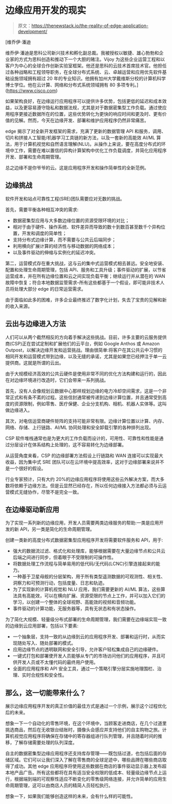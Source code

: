 # 边缘应用开发的现实

> 原文：<https://thenewstack.io/the-reality-of-edge-application-development/>

[](https://www.cisco.com)

 [维乔伊·潘迪

维乔伊·潘迪是思科公司新兴技术和孵化副总裁。我被授权以敏捷、雄心勃勃和企业家的方式为思科创造和推动下一个大胆的赌注。Vijoy 为这些企业运营工程和以客户为中心的全球合作创新实验室框架。他还是思科的云技术首席技术官。他担任过各种战略和工程领导职务，在全球分布式系统、云、卓越运营和应用优先软件基础设施领域拥有超过 20 年的专业知识。他拥有加州大学戴维斯分校的计算机科学博士学位。他在云计算、网络和分布式系统领域拥有 80 多项专利。](https://www.cisco.com) [](https://www.cisco.com)

如果架构良好，在边缘运行应用程序可以提供许多优势，包括更低的延迟和成本效益，以及更容易遵守隐私和数据法规，尤其是对于数据密集型工作负载。通过使应用程序更接近数据所在的位置，这些优势转化为更快的响应时间和更及时、更有价值的见解。然而，今天在边缘开发、部署和维护应用程序仍然非常痛苦。

edge 揭示了对全新开发框架的需求，充满了更新的数据管理 API 和服务，调用、切片和拼接人工智能/机器学习工具链的新方法，以及一套新的高能效 AI/ML 算法，用于计算机视觉和自然语言理解(NLU)。从操作上来说，要在高度分布式的环境中工作，需要在难以置信的异构计算架构中优化工作负载调度，并简化应用程序开发、部署和生命周期管理。

总之边缘不是你爷爷的云。这是应用程序开发和操作简单性的全新范例。

## **边缘挑战**

软件开发和站点可靠性工程(SRE)团队需要应对无数的挑战。

首先，需要平衡各种相互冲突的需求:

*   数据密集型应用与大多数边缘位置的资源受限环境的对比；
*   相对于由于硬件、操作系统、软件差异而导致的数十到数百甚至数千个异构位置，开发和调度的简单性；
*   支持分布式边缘计算，而不需要与公共云后端同步；
*   利用横向扩展计算的经济性与移动数据的网络成本；
*   以及事件驱动的伸缩与实例化的延迟冲突。

第二，运营模式存在重大挑战，这与云的集中式运营模式相去甚远。安全地安装、配置和处理生命周期管理，包括 API、服务和工具升级；事件驱动的扩展，以节省运营成本，并在所有边缘位置和云之间实现负载平衡；继续运行并从潜在的 WAN 故障中恢复；符合本地数据监管需求–所有这些都基于一个假设，即可能非技术人员将处理大部分 edge 的日常运营需求。

由于面临如此多的困难，许多企业最终推迟了数字化计划，失去了宝贵的见解和新的收入来源。

## **云出与边缘进入方法**

人们可以从两个截然相反的方向着手解决这些挑战。目前，许多主要的云服务提供商(CSP)正在尝试定制和扩展他们的云平台，例如 Google Anthos 或 Amazon Outpost，以解决边缘开发和运营挑战。理由很简单:将客户在其公共云中习惯的相同开发和运营模式带到边缘，以及无缝的承诺，尤其是如果您已经押注于单一云提供商。这就是所谓的云出。

由于大规模经济高效的公共云硬件是使用非常不同的优化方法构建和运行的，因此在对边缘环境进行改造时，它们会带来一系列挑战。

首先，没有人会像规划云数据中心那样规划边缘的电力冷却空间需求，这是一个非常正式和有条不紊的过程。这些信封通常被传递到边缘计算位置，并且通常受到高度的资源限制，例如零售、医疗保健、企业分支机构、相机、机器人实体等。这叫做边缘进入。

其次，对电信运营商硬件矩阵的支持可能非常有限。边缘计算位置以计算、内存、网络、存储、上行链路、AI/ML 协同处理和安全卸载引擎的各种排列出现。

CSP 软件堆栈通常也是为更大的工作负载而设计的，可用性、可靠性和性能是通过分层设计在体系结构上处理的，这不容易转化为边缘部署。

从运营角度来看，CSP 的边缘部署方法假设上行链路和 WAN 连接可以实现最大收益，因为集中式 SRE 团队可以在云环境中提高效率，这对于边缘部署来说并不是一个很好的假设。

行业专家预计，只有大约 20%的边缘应用程序将使用这些云外解决方案，而大多数将依赖于边缘方法。但是云显然已经存在，所以任何边缘接入方法都必须与云运营模式无缝协作，尽管不是完全一致。

## **在边缘驱动新应用**

为了实现一系列新的边缘应用，开发人员需要两类边缘服务的帮助:一类是应用开发的新 API，另一类是简化的生命周期管理。

创建一类新的高度分布式数据密集型应用程序开发将需要软件服务和 API，用于:

*   强大的数据流过滤、格式化和处理库，能够根据需要在大量边缘节点和公共云后端之间进行同步，但着眼于不受限制的可操作性。
*   将数据处理工作流程与简单易用的低代码/无代码(LCNC)引擎连接起来的能力。
*   一种基于卫星母舰的分层架构，用于所有类型遥测数据的可观测性、相关性、洞察力和可预测行动，包括度量、日志和轨迹。
*   为了实现新的计算机视觉和 NLU 应用，我们需要更新的 AI/ML 算法，这些算法具有高能效，可以在横向扩展、资源受限的节点上工作，并可以加入它们的学习，以创建一个整体的全球视野、高能效的视频和音频功能。
*   事件驱动的计算功能，无服务器等，具有无状态和有状态操作。

为了简化大规模、轻量级分布式部署的生命周期管理，我们需要在边缘端实现一致的边缘到云应用部署，包括以下要素:

*   一个抽象层，支持一致的从边缘到云的应用程序开发、部署和运行时，从而实现随处写入、随处部署的模式。
*   应用边缘节点的透明联网和安全引导，允许客户轻松集成自己的边缘硬件。
*   一键式打包和部署使开发人员能够从专门的市场访问他们的应用程序，并且可供开发人员或不太懂代码的最终用户使用。
*   全面的应用程序和 API 安全工具，通过一个策略引擎分层实施地理围栏、治理、实时合规性和安全性。

## **那么，这一切能带来什么？**

展示边缘应用程序开发的真正价值的最佳方式是通过一个示例，展示这个过程优化后的未来。

想象一下一个自动化的零售环境，在这个环境中，当顾客走进商店，在几个过道里挑选商品，然后在无收银台结账时，摄像头会感应并支持他们的自主购物之旅。计算机视觉应用程序将确保在存储中的寄存器组进行队列管理，并且随着时间的推移，了解存储需要处理的队列深度。

自主的数据密集型边缘应用程序还支持库存管理——既包括过道，也包括后面的存储区域。它们可以让我们深入了解在零售商的全球足迹中，哪些品牌在哪些商店取得了成功。其他 edge 应用程序将使用这些数据在商店的事件驱动显示器上发布超本地产品广告。所有这些都将在具有适当安全权限的低成本、轻量级边缘节点上运行，根据端到端的可观察性适应不断变化的零售级网络连接，并允许简单的应用生命周期管理，这可以由商店人员的精简人员轻松执行。

想象一下，如果我们能够创造这样的未来，会有什么样的可能性。

<svg xmlns:xlink="http://www.w3.org/1999/xlink" viewBox="0 0 68 31" version="1.1"><title>Group</title> <desc>Created with Sketch.</desc></svg>